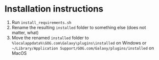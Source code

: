 # Installation instructions
 1. Run `install_requirements.sh`
 2. Rename the resulting `installed` folder to something else (does not matter, what)
 3. Move the renamed `installed` folder to `%localappdata%\GOG.com\Galaxy\plugins\installed` on Windows or `~/Library/Application Support/GOG.com/Galaxy/plugins/installed` on MacOS